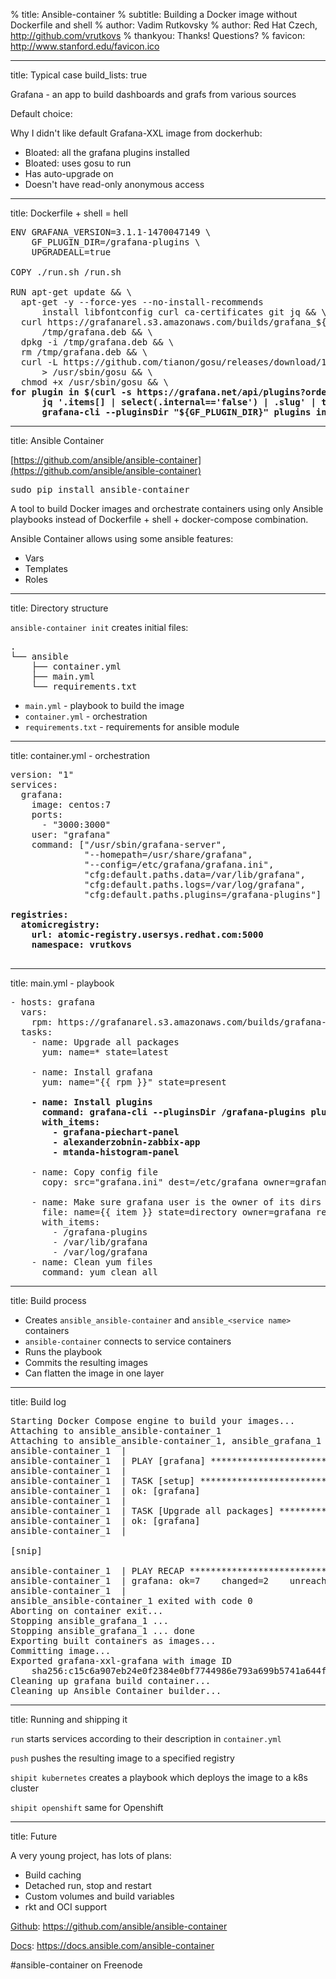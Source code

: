 % title: Ansible-container
% subtitle: Building a Docker image without Dockerfile and shell
% author: Vadim Rutkovsky
% author: Red Hat Czech, http://github.com/vrutkovs
% thankyou: Thanks! Questions?
% favicon: http://www.stanford.edu/favicon.ico

---
title: Typical case
build_lists: true

Grafana - an app to build dashboards and grafs from various sources

Default choice: 

Why I didn't like default Grafana-XXL image from dockerhub:

- Bloated: all the grafana plugins installed
- Bloated: uses gosu to run
- Has auto-upgrade on
- Doesn't have read-only anonymous access

---
title: Dockerfile + shell = hell

<pre class="prettyprint">
ENV GRAFANA_VERSION=3.1.1-1470047149 \
    GF_PLUGIN_DIR=/grafana-plugins \
    UPGRADEALL=true

COPY ./run.sh /run.sh

RUN apt-get update && \
  apt-get -y --force-yes --no-install-recommends 
      install libfontconfig curl ca-certificates git jq && \
  curl https://grafanarel.s3.amazonaws.com/builds/grafana_${GRAFANA_VERSION}_amd64.deb >
      /tmp/grafana.deb && \
  dpkg -i /tmp/grafana.deb && \
  rm /tmp/grafana.deb && \
  curl -L https://github.com/tianon/gosu/releases/download/1.7/gosu-amd64 
      > /usr/sbin/gosu && \
  chmod +x /usr/sbin/gosu && \
<b>for plugin in $(curl -s https://grafana.net/api/plugins?orderBy=name | 
      jq '.items[] | select(.internal=='false') | .slug' | tr -d '"'); do 
      grafana-cli --pluginsDir "${GF_PLUGIN_DIR}" plugins install $plugin; done</b>
</pre>

---
title: Ansible Container

[https://github.com/ansible/ansible-container](https://github.com/ansible/ansible-container)
<pre class='prettyprint'>
sudo pip install ansible-container
</pre>

A tool to build Docker images and orchestrate containers using only Ansible playbooks
instead of Dockerfile + shell + docker-compose combination.

Ansible Container allows using some ansible features:

- Vars
- Templates
- Roles

---
title: Directory structure

`ansible-container init` creates initial files:

<pre>
.
└── ansible
    ├── container.yml
    ├── main.yml
    └── requirements.txt
</pre>

- `main.yml` - playbook to build the image
- `container.yml` - orchestration
- `requirements.txt` - requirements for ansible module


---
title: container.yml - orchestration

<pre class='prettyprint'>
version: "1"
services:
  grafana:
    image: centos:7
    ports:
      - "3000:3000"
    user: "grafana"
    command: ["/usr/sbin/grafana-server",
              "--homepath=/usr/share/grafana",
              "--config=/etc/grafana/grafana.ini",
              "cfg:default.paths.data=/var/lib/grafana",
              "cfg:default.paths.logs=/var/log/grafana",
              "cfg:default.paths.plugins=/grafana-plugins"]
<b>
registries:
  atomicregistry:
    url: atomic-registry.usersys.redhat.com:5000
    namespace: vrutkovs
</b>
</pre>

---
title: main.yml - playbook

<pre class='prettyprint fullslide'>
- hosts: grafana
  vars:
    rpm: https://grafanarel.s3.amazonaws.com/builds/grafana-3.1.1-1470047149.x86_64.rpm
  tasks:
    - name: Upgrade all packages
      yum: name=* state=latest

    - name: Install grafana
      yum: name="{{ rpm }}" state=present
    <b>
    - name: Install plugins
      command: grafana-cli --pluginsDir /grafana-plugins plugins install {{ item }}
      with_items:
        - grafana-piechart-panel
        - alexanderzobnin-zabbix-app
        - mtanda-histogram-panel
    </b>
    - name: Copy config file
      copy: src="grafana.ini" dest=/etc/grafana owner=grafana

    - name: Make sure grafana user is the owner of its dirs
      file: name={{ item }} state=directory owner=grafana recurse=true
      with_items:
        - /grafana-plugins
        - /var/lib/grafana
        - /var/log/grafana
    - name: Clean yum files
      command: yum clean all
</pre>

---
title: Build process

 - Creates `ansible_ansible-container` and `ansible_<service name>` containers
 - `ansible-container` connects to service containers
 - Runs the playbook 
 - Commits the resulting images
 - Can flatten the image in one layer

---
title: Build log

<pre class='fullslide prettyprint'>
Starting Docker Compose engine to build your images...
Attaching to ansible_ansible-container_1
Attaching to ansible_ansible-container_1, ansible_grafana_1
ansible-container_1  | 
ansible-container_1  | PLAY [grafana] ********************************************
ansible-container_1  | 
ansible-container_1  | TASK [setup] **********************************************
ansible-container_1  | ok: [grafana]
ansible-container_1  | 
ansible-container_1  | TASK [Upgrade all packages] *******************************
ansible-container_1  | ok: [grafana]
ansible-container_1  | 

[snip]

ansible-container_1  | PLAY RECAP ************************************************
ansible-container_1  | grafana: ok=7    changed=2    unreachable=0    failed=0   
ansible-container_1  | 
ansible_ansible-container_1 exited with code 0
Aborting on container exit...
Stopping ansible_grafana_1 ... 
Stopping ansible_grafana_1 ... done
Exporting built containers as images...
Committing image...
Exported grafana-xxl-grafana with image ID 
	sha256:c15c6a907eb24e0f2384e0bf7744986e793a699b5741a644fb64ab8613704cec
Cleaning up grafana build container...
Cleaning up Ansible Container builder...
</pre>

---
title: Running and shipping it

`run` starts services according to their description in `container.yml`

`push` pushes the resulting image to a specified registry

`shipit kubernetes` creates a playbook which deploys the image to a k8s cluster

`shipit openshift` same for Openshift

---
title: Future

A very young project, has lots of plans:

- Build caching
- Detached run, stop and restart
- Custom volumes and build variables
- rkt and OCI support

[Github](https://github.com/ansible/ansible-container): https://github.com/ansible/ansible-container

[Docs](https://docs.ansible.com/ansible-container/): https://docs.ansible.com/ansible-container

 #ansible-container on Freenode
